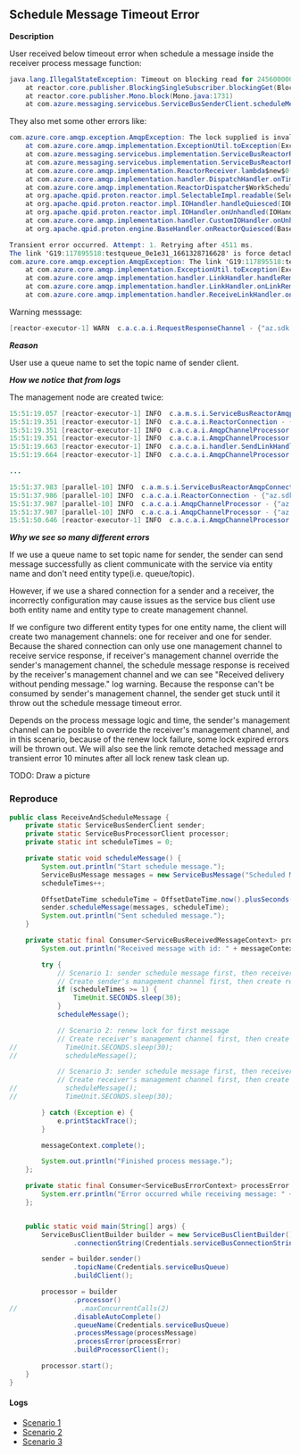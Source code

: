## Schedule Message Timeout Error

**Description**

User received below timeout error when schedule a message inside the receiver process message function:

```Java
java.lang.IllegalStateException: Timeout on blocking read for 245600000000 NANOSECONDS
	at reactor.core.publisher.BlockingSingleSubscriber.blockingGet(BlockingSingleSubscriber.java:123)
	at reactor.core.publisher.Mono.block(Mono.java:1731)
	at com.azure.messaging.servicebus.ServiceBusSenderClient.scheduleMessage(ServiceBusSenderClient.java:274)
```

They also met some other errors like:

```Java
com.azure.core.amqp.exception.AmqpException: The lock supplied is invalid. Either the lock expired, or the message has already been removed from the queue. 
	at com.azure.core.amqp.implementation.ExceptionUtil.toException(ExceptionUtil.java:85)
	at com.azure.messaging.servicebus.implementation.ServiceBusReactorReceiver.updateOutcome(ServiceBusReactorReceiver.java:310)
	at com.azure.messaging.servicebus.implementation.ServiceBusReactorReceiver.decodeDelivery(ServiceBusReactorReceiver.java:228)
	at com.azure.core.amqp.implementation.ReactorReceiver.lambda$new$0(ReactorReceiver.java:86)
	at com.azure.core.amqp.implementation.handler.DispatchHandler.onTimerTask(DispatchHandler.java:34)
	at com.azure.core.amqp.implementation.ReactorDispatcher$WorkScheduler.run(ReactorDispatcher.java:202)
	at org.apache.qpid.proton.reactor.impl.SelectableImpl.readable(SelectableImpl.java:118)
	at org.apache.qpid.proton.reactor.impl.IOHandler.handleQuiesced(IOHandler.java:61)
	at org.apache.qpid.proton.reactor.impl.IOHandler.onUnhandled(IOHandler.java:390)
	at com.azure.core.amqp.implementation.handler.CustomIOHandler.onUnhandled(CustomIOHandler.java:43)
	at org.apache.qpid.proton.engine.BaseHandler.onReactorQuiesced(BaseHandler.java:87)
```

```Java
Transient error occurred. Attempt: 1. Retrying after 4511 ms.
The link 'G19:117895518:testqueue_0e1e31_1661328716628' is force detached. Code: consumer(link60049597). Details: AmqpMessageConsumer.IdleTimerExpired: Idle timeout: 00:10:00. TrackingId:db7bf3c800000040039448bd6305dd4f_G19_B23, SystemTracker:servicebusliuku:Queue:testqueue, Timestamp:2022-08-24T08:22:41, errorContext[NAMESPACE: servicebusliuku.servicebus.windows.net. ERROR CONTEXT: N/A, PATH: testqueue, REFERENCE_ID: testqueue_0e1e31_1661328716628, LINK_CREDIT: 0]
com.azure.core.amqp.exception.AmqpException: The link 'G19:117895518:testqueue_0e1e31_1661328716628' is force detached. Code: consumer(link60049597). Details: AmqpMessageConsumer.IdleTimerExpired: Idle timeout: 00:10:00. TrackingId:db7bf3c800000040039448bd6305dd4f_G19_B23, SystemTracker:servicebusliuku:Queue:testqueue, Timestamp:2022-08-24T08:22:41, errorContext[NAMESPACE: servicebusliuku.servicebus.windows.net. ERROR CONTEXT: N/A, PATH: testqueue, REFERENCE_ID: testqueue_0e1e31_1661328716628, LINK_CREDIT: 0]
	at com.azure.core.amqp.implementation.ExceptionUtil.toException(ExceptionUtil.java:85)
	at com.azure.core.amqp.implementation.handler.LinkHandler.handleRemoteLinkClosed(LinkHandler.java:111)
	at com.azure.core.amqp.implementation.handler.LinkHandler.onLinkRemoteClose(LinkHandler.java:59)
	at com.azure.core.amqp.implementation.handler.ReceiveLinkHandler.onLinkRemoteClose(ReceiveLinkHandler.java:219
```

Warning messsage:

```Java
[reactor-executor-1] WARN  c.a.c.a.i.RequestResponseChannel - {"az.sdk.message":"Received delivery without pending message.","connectionId":"MF_e42b54_1661330246759","linkName":"testqueue-mgmt","messageId":"2"}
```

***Reason*** 

User use a queue name to set the topic name of sender client.

***How we notice that from logs***

The management node are created twice:

```Java
15:51:19.057 [reactor-executor-1] INFO  c.a.m.s.i.ServiceBusReactorAmqpConnection - Creating management node. entityPath: [testqueue]. address: [testqueue/$management]. linkName: [testqueue-mgmt]
15:51:19.351 [reactor-executor-1] INFO  c.a.c.a.i.ReactorConnection - {"az.sdk.message":"Emitting new response channel.","connectionId":"MF_3a9815_1661327474431","entityPath":"testqueue/$management","linkName":"testqueue-mgmt"}
15:51:19.351 [reactor-executor-1] INFO  c.a.c.a.i.AmqpChannelProcessor - {"az.sdk.message":"Setting next AMQP channel.","connectionId":"MF_3a9815_1661327474431","entityPath":"testqueue/$management"}
15:51:19.351 [reactor-executor-1] INFO  c.a.c.a.i.AmqpChannelProcessor - {"az.sdk.message":"Next AMQP channel received, updating 0 current subscribers","connectionId":"MF_3a9815_1661327474431","entityPath":"testqueue/$management"}
15:51:19.663 [reactor-executor-1] INFO  c.a.c.a.i.handler.SendLinkHandler - {"az.sdk.message":"onLinkRemoteOpen","connectionId":"MF_3a9815_1661327474431","linkName":"testqueue-mgmt:sender","entityPath":"testqueue/$management","remoteTarget":"Target{address='testqueue/$management', durable=NONE, expiryPolicy=SESSION_END, timeout=0, dynamic=false, dynamicNodeProperties=null, capabilities=null}"}
15:51:19.664 [reactor-executor-1] INFO  c.a.c.a.i.AmqpChannelProcessor - {"az.sdk.message":"Channel is now active.","connectionId":"MF_3a9815_1661327474431","entityPath":"testqueue/$management"}

... 

15:51:37.983 [parallel-10] INFO  c.a.m.s.i.ServiceBusReactorAmqpConnection - Creating management node. entityPath: [testqueue]. address: [testqueue/$management]. linkName: [testqueue-mgmt]
15:51:37.986 [parallel-10] INFO  c.a.c.a.i.ReactorConnection - {"az.sdk.message":"Emitting new response channel.","connectionId":"MF_3a9815_1661327474431","entityPath":"testqueue/$management","linkName":"testqueue-mgmt"}
15:51:37.987 [parallel-10] INFO  c.a.c.a.i.AmqpChannelProcessor - {"az.sdk.message":"Setting next AMQP channel.","connectionId":"MF_3a9815_1661327474431","entityPath":"testqueue/$management"}
15:51:37.987 [parallel-10] INFO  c.a.c.a.i.AmqpChannelProcessor - {"az.sdk.message":"Next AMQP channel received, updating 0 current subscribers","connectionId":"MF_3a9815_1661327474431","entityPath":"testqueue/$management"}
15:51:50.646 [reactor-executor-1] INFO  c.a.c.a.i.AmqpChannelProcessor - {"az.sdk.message":"Channel is now active.","connectionId":"MF_3a9815_1661327474431","entityPath":"testqueue/$management"}
```

***Why we see so many different errors***

If we use a queue name to set topic name for sender, the sender can send message successfully as client communicate with the service via entity name and don't need entity type(i.e. queue/topic). 

However, if we use a shared connection for a sender and a receiver, the incorrectly configuration may cause issues as the service bus client use both entity name and entity type to create management channel.

If we configure two different entity types for one entity name, the client will create two management channels: one for receiver and one for sender. Because the shared connection can only use one management channel to receive service response, if receiver's management channel override the sender's management channel, the schedule message response is received by the receiver's management channel and we can see "Received delivery without pending message." log warning. Because the response can't be consumed by sender's management channel, the sender get stuck until it throw out the schedule message timeout error. 

Depends on the process message logic and time, the sender's management channel can be posible to override the receiver's management channel, and in this scenario, because of the renew lock failure, some lock expired errors will be thrown out. We will also see the link remote detached message and transient error 10 minutes after all lock renew task clean up.

TODO: Draw a picture

### Reproduce

```Java
public class ReceiveAndScheduleMessage {
    private static ServiceBusSenderClient sender;
    private static ServiceBusProcessorClient processor;
    private static int scheduleTimes = 0;

    private static void scheduleMessage() {
        System.out.println("Start schedule message.");
        ServiceBusMessage messages = new ServiceBusMessage("Scheduled Message");
        scheduleTimes++;

        OffsetDateTime scheduleTime = OffsetDateTime.now().plusSeconds(30);
        sender.scheduleMessage(messages, scheduleTime);
        System.out.println("Sent scheduled message.");
    }

    private static final Consumer<ServiceBusReceivedMessageContext> processMessage = messageContext -> {
        System.out.println("Received message with id: " + messageContext.getMessage().getMessageId());

        try {
            // Scenario 1: sender schedule message first, then receiver renew lock for second message
            // Create sender's management channel first, then create receiver's management channel
            if (scheduleTimes >= 1) {
                TimeUnit.SECONDS.sleep(30);
            }
            scheduleMessage();

            // Scenario 2: renew lock for first message
            // Create receiver's management channel first, then create sender's management channel
//            TimeUnit.SECONDS.sleep(30);
//            scheduleMessage();

            // Scenario 3: sender schedule message first, then receiver renew lock before complete message
            // Create receiver's management channel first, then create sender's management channel
//            scheduleMessage();
//            TimeUnit.SECONDS.sleep(30);

        } catch (Exception e) {
            e.printStackTrace();
        }

        messageContext.complete();

        System.out.println("Finished process message.");
    };

    private static final Consumer<ServiceBusErrorContext> processError = errorContext -> {
        System.err.println("Error occurred while receiving message: " + errorContext.getException());
    };


    public static void main(String[] args) {
        ServiceBusClientBuilder builder = new ServiceBusClientBuilder()
                .connectionString(Credentials.serviceBusConnectionString);

        sender = builder.sender()
                .topicName(Credentials.serviceBusQueue)
                .buildClient();

        processor = builder
                .processor()
//                .maxConcurrentCalls(2)
                .disableAutoComplete()
                .queueName(Credentials.serviceBusQueue)
                .processMessage(processMessage)
                .processError(processError)
                .buildProcessorClient();

        processor.start();
    }
}
```
#### Logs

- [Scenario 1](./scenario-1-log.md)
- [Scenario 2](./scenario-2-log.md)
- [Scenario 3](./scenario-3-log.md)